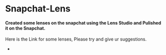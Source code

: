 # Snapchat-Lens
#### Created some lenses on the snapchat using the Lens Studio and Pulished it on the Snapchat.

Here is the Link for some lenses, Please try and give ur suggestions.

- 
